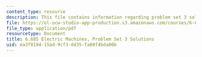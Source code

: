 ```yaml
---
content_type: resource
description: This file contains information regarding problem set 3 solution.
file: https://ol-ocw-studio-app-production.s3.amazonaws.com/courses/6-685-electric-machines-fall-2013/ea3f819d15ad9cf3dd35fa60f4bda00b_MIT6_685F13_ps03ans.pdf
file_type: application/pdf
resourcetype: Document
title: 6.685 Electric Machines, Problem Set 3 Solutions
uid: ea3f819d-15ad-9cf3-dd35-fa60f4bda00b
---
```

